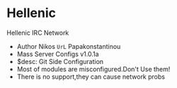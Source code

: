 Hellenic
========

Hellenic IRC Network

* Author Nikos `UrL` Papakonstantinou
* Mass Server Configs v1.0.1a 
* $desc: Git Side Configuration
* Most of modules are misconfigured.Don't Use them!
* There is no support,they can cause network probs
